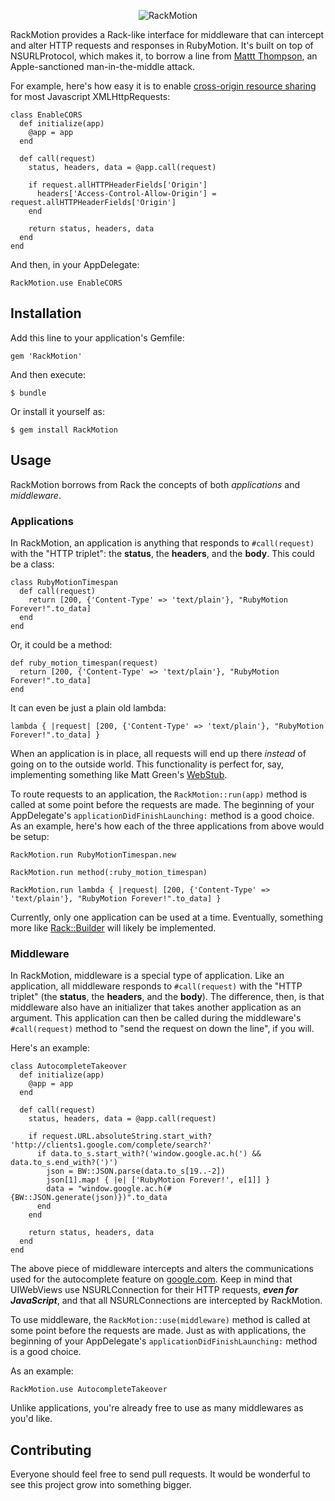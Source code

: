 <p align="center">
  <img src="https://raw.github.com/drewbug/RackMotion/assets/rackmotion-logo.png" alt="RackMotion" title="RackMotion">
</p>

RackMotion provides a Rack-like interface for middleware that can intercept and alter HTTP requests and responses in RubyMotion. It's built on top of NSURLProtocol, which makes it, to borrow a line from [Mattt Thompson](http://www.nshipster.com/nsurlprotocol/), an Apple-sanctioned man-in-the-middle attack.

For example, here's how easy it is to enable [cross-origin resource sharing](http://en.wikipedia.org/wiki/Cross-origin_resource_sharing) for most Javascript XMLHttpRequests:

    class EnableCORS
      def initialize(app)
        @app = app
      end
      
      def call(request)
        status, headers, data = @app.call(request)
        
        if request.allHTTPHeaderFields['Origin']
          headers['Access-Control-Allow-Origin'] = request.allHTTPHeaderFields['Origin']
        end
        
        return status, headers, data
      end
    end

And then, in your AppDelegate:

    RackMotion.use EnableCORS

## Installation

Add this line to your application's Gemfile:

    gem 'RackMotion'

And then execute:

    $ bundle

Or install it yourself as:

    $ gem install RackMotion

## Usage

RackMotion borrows from Rack the concepts of both *applications* and *middleware*.

### Applications

In RackMotion, an application is anything that responds to `#call(request)` with the "HTTP triplet": the **status**, the **headers**, and the **body**. This could be a class:

    class RubyMotionTimespan
      def call(request)
        return [200, {'Content-Type' => 'text/plain'}, "RubyMotion Forever!".to_data]
      end
    end

Or, it could be a method:

    def ruby_motion_timespan(request)
      return [200, {'Content-Type' => 'text/plain'}, "RubyMotion Forever!".to_data]
    end

It can even be just a plain old lambda:

    lambda { |request| [200, {'Content-Type' => 'text/plain'}, "RubyMotion Forever!".to_data] }

When an application is in place, all requests will end up there *instead* of going on to the outside world. This functionality is perfect for, say, implementing something like Matt Green's [WebStub](https://github.com/mattgreen/webstub).

To route requests to an application, the `RackMotion::run(app)` method is called at some point before the requests are made. The beginning of your AppDelegate's `applicationDidFinishLaunching:` method is a good choice. As an example, here's how each of the three applications from above would be setup:

    RackMotion.run RubyMotionTimespan.new

    RackMotion.run method(:ruby_motion_timespan)

    RackMotion.run lambda { |request| [200, {'Content-Type' => 'text/plain'}, "RubyMotion Forever!".to_data] }

Currently, only one application can be used at a time. Eventually, something more like [Rack::Builder](http://rack.rubyforge.org/doc/classes/Rack/Builder.html) will likely be implemented.

### Middleware

In RackMotion, middleware is a special type of application. Like an application, all middleware responds to `#call(request)` with the "HTTP triplet" (the **status**, the **headers**, and the **body**). The difference, then, is that middleware also have an initializer that takes another application as an argument. This application can then be called during the middleware's `#call(request)` method to "send the request on down the line", if you will.

Here's an example:

    class AutocompleteTakeover
      def initialize(app)
        @app = app
      end
      
      def call(request)
        status, headers, data = @app.call(request)
        
        if request.URL.absoluteString.start_with? 'http://clients1.google.com/complete/search?'
          if data.to_s.start_with?('window.google.ac.h(') && data.to_s.end_with?(')')
            json = BW::JSON.parse(data.to_s[19..-2])
            json[1].map! { |e| ['RubyMotion Forever!', e[1]] }
            data = "window.google.ac.h(#{BW::JSON.generate(json)})".to_data
          end
        end
        
        return status, headers, data
      end
    end

The above piece of middleware intercepts and alters the communications used for the autocomplete feature on [google.com](http://google.com). Keep in mind that UIWebViews use NSURLConnection for their HTTP requests, ***even for JavaScript***, and that all NSURLConnections are intercepted by RackMotion.

To use middleware, the `RackMotion::use(middleware)` method is called at some point before the requests are made. Just as with applications, the beginning of your AppDelegate's `applicationDidFinishLaunching:` method is a good choice.

As an example:

    RackMotion.use AutocompleteTakeover

Unlike applications, you're already free to use as many middlewares as you'd like.

## Contributing

Everyone should feel free to send pull requests. It would be wonderful to see this project grow into something bigger.
